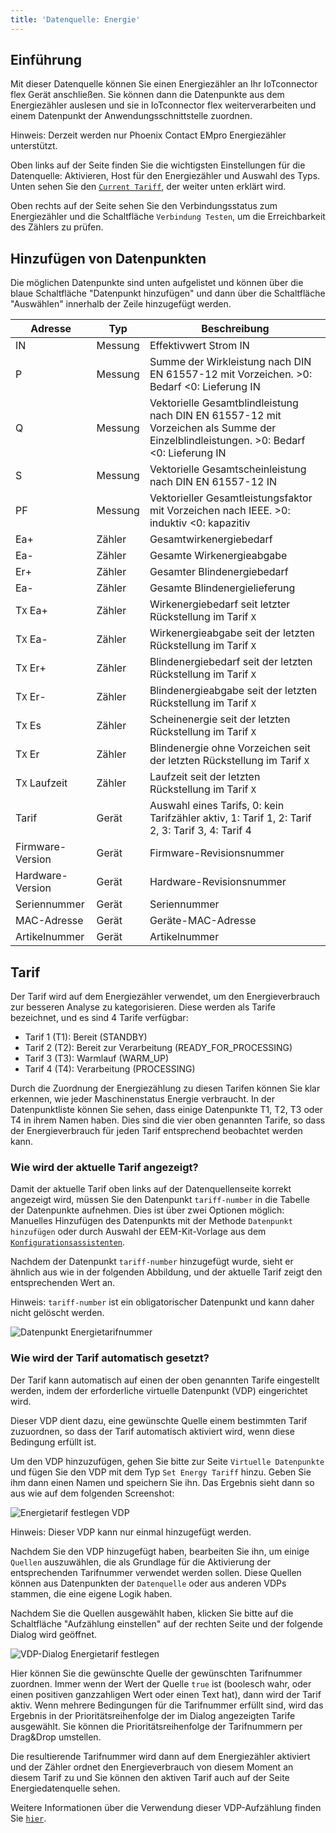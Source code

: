 ```yaml
---
title: 'Datenquelle: Energie'
---
```


## Einführung

Mit dieser Datenquelle können Sie einen Energiezähler an Ihr IoTconnector flex Gerät anschließen. Sie können dann die Datenpunkte aus dem Energiezähler auslesen und sie in IoTconnector flex weiterverarbeiten und einem Datenpunkt der Anwendungsschnittstelle zuordnen.

Hinweis: Derzeit werden nur Phoenix Contact EMpro Energiezähler unterstützt.

Oben links auf der Seite finden Sie die wichtigsten Einstellungen für die Datenquelle: Aktivieren, Host für den Energiezähler und Auswahl des Typs. Unten sehen Sie den [`Current Tariff`](Energy.md#tarif), der weiter unten erklärt wird.

Oben rechts auf der Seite sehen Sie den Verbindungsstatus zum Energiezähler und die Schaltfläche `Verbindung Testen`, um die Erreichbarkeit des Zählers zu prüfen.

## Hinzufügen von Datenpunkten

Die möglichen Datenpunkte sind unten aufgelistet und können über die blaue Schaltfläche "Datenpunkt hinzufügen" und dann über die Schaltfläche "Auswählen" innerhalb der Zeile hinzugefügt werden.

| Adresse          | Typ     | Beschreibung                                                                                                                         |
| ---------------- | ------- | ------------------------------------------------------------------------------------------------------------------------------------ |
| IN               | Messung | Effektivwert Strom IN                                                                                                                |
| P                | Messung | Summe der Wirkleistung nach DIN EN 61557-12 mit Vorzeichen. >0: Bedarf <0: Lieferung IN                                              |
| Q                | Messung | Vektorielle Gesamtblindleistung nach DIN EN 61557-12 mit Vorzeichen als Summe der Einzelblindleistungen. >0: Bedarf <0: Lieferung IN |
| S                | Messung | Vektorielle Gesamtscheinleistung nach DIN EN 61557-12 IN                                                                             |
| PF               | Messung | Vektorieller Gesamtleistungsfaktor mit Vorzeichen nach IEEE. >0: induktiv <0: kapazitiv                                              |
| Ea+              | Zähler  | Gesamtwirkenergiebedarf                                                                                                              |
| Ea-              | Zähler  | Gesamte Wirkenergieabgabe                                                                                                            |
| Er+              | Zähler  | Gesamter Blindenergiebedarf                                                                                                          |
| Ea-              | Zähler  | Gesamte Blindenergielieferung                                                                                                        |
| T`X` Ea+         | Zähler  | Wirkenergiebedarf seit letzter Rückstellung im Tarif `X`                                                                             |
| T`X` Ea-         | Zähler  | Wirkenergieabgabe seit der letzten Rückstellung im Tarif `X`                                                                         |
| T`X` Er+         | Zähler  | Blindenergiebedarf seit der letzten Rückstellung im Tarif `X`                                                                        |
| T`X` Er-         | Zähler  | Blindenergieabgabe seit der letzten Rückstellung im Tarif `X`                                                                        |
| T`X` Es          | Zähler  | Scheinenergie seit der letzten Rückstellung im Tarif `X`                                                                             |
| T`X` Er          | Zähler  | Blindenergie ohne Vorzeichen seit der letzten Rückstellung im Tarif `X`                                                              |
| T`X` Laufzeit    | Zähler  | Laufzeit seit der letzten Rückstellung im Tarif `X`                                                                                  |
| Tarif            | Gerät   | Auswahl eines Tarifs, 0: kein Tarifzähler aktiv, 1: Tarif 1, 2: Tarif 2, 3: Tarif 3, 4: Tarif 4                                      |
| Firmware-Version | Gerät   | Firmware-Revisionsnummer                                                                                                             |
| Hardware-Version | Gerät   | Hardware-Revisionsnummer                                                                                                             |
| Seriennummer     | Gerät   | Seriennummer                                                                                                                         |
| MAC-Adresse      | Gerät   | Geräte-MAC-Adresse                                                                                                                   |
| Artikelnummer    | Gerät   | Artikelnummer                                                                                                                        |

## Tarif

Der Tarif wird auf dem Energiezähler verwendet, um den Energieverbrauch zur besseren Analyse zu kategorisieren. Diese werden als Tarife bezeichnet, und es sind 4 Tarife verfügbar:

- Tarif 1 (T1): Bereit (STANDBY)
- Tarif 2 (T2): Bereit zur Verarbeitung (READY_FOR_PROCESSING)
- Tarif 3 (T3): Warmlauf (WARM_UP)
- Tarif 4 (T4): Verarbeitung (PROCESSING)

Durch die Zuordnung der Energiezählung zu diesen Tarifen können Sie klar erkennen, wie jeder Maschinenstatus Energie verbraucht. In der Datenpunktliste können Sie sehen, dass einige Datenpunkte T1, T2, T3 oder T4 in ihrem Namen haben. Dies sind die vier oben genannten Tarife, so dass der Energieverbrauch für jeden Tarif entsprechend beobachtet werden kann.

### Wie wird der aktuelle Tarif angezeigt?

Damit der aktuelle Tarif oben links auf der Datenquellenseite korrekt angezeigt wird, müssen Sie den Datenpunkt `tariff-number` in die Tabelle der Datenpunkte aufnehmen. Dies ist über zwei Optionen möglich: Manuelles Hinzufügen des Datenpunkts mit der Methode `Datenpunkt hinzufügen` oder durch Auswahl der EEM-Kit-Vorlage aus dem [`Konfigurationsassistenten`](GettingStarted.md#configuration-wizard).

Nachdem der Datenpunkt `tariff-number` hinzugefügt wurde, sieht er ähnlich aus wie in der folgenden Abbildung, und der aktuelle Tarif zeigt den entsprechenden Wert an.

Hinweis: `tariff-number` ist ein obligatorischer Datenpunkt und kann daher nicht gelöscht werden.

![Datenpunkt Energietarifnummer](/img/datasource/EnergyTariffNumberDatapoint.png)

### Wie wird der Tarif automatisch gesetzt?

Der Tarif kann automatisch auf einen der oben genannten Tarife eingestellt werden, indem der erforderliche virtuelle Datenpunkt (VDP) eingerichtet wird.

Dieser VDP dient dazu, eine gewünschte Quelle einem bestimmten Tarif zuzuordnen, so dass der Tarif automatisch aktiviert wird, wenn diese Bedingung erfüllt ist.

Um den VDP hinzuzufügen, gehen Sie bitte zur Seite `Virtuelle Datenpunkte` und fügen Sie den VDP mit dem Typ `Set Energy Tariff` hinzu. Geben Sie ihm dann einen Namen und speichern Sie ihn. Das Ergebnis sieht dann so aus wie auf dem folgenden Screenshot:

![Energietarif festlegen VDP](/img/datasource/EnergyTariffVdp.png)

Hinweis: Dieser VDP kann nur einmal hinzugefügt werden.

Nachdem Sie den VDP hinzugefügt haben, bearbeiten Sie ihn, um einige `Quellen` auszuwählen, die als Grundlage für die Aktivierung der entsprechenden Tarifnummer verwendet werden sollen. Diese Quellen können aus Datenpunkten der `Datenquelle` oder aus anderen VDPs stammen, die eine eigene Logik haben.

Nachdem Sie die Quellen ausgewählt haben, klicken Sie bitte auf die Schaltfläche "Aufzählung einstellen" auf der rechten Seite und der folgende Dialog wird geöffnet.

![VDP-Dialog Energietarif festlegen](/img/datasource/EnergyTariffVdpDialog.png)

Hier können Sie die gewünschte Quelle der gewünschten Tarifnummer zuordnen. Immer wenn der Wert der Quelle `true` ist (boolesch wahr, oder einen positiven ganzzahligen Wert oder einen Text hat), dann wird der Tarif aktiv. Wenn mehrere Bedingungen für die Tarifnummer erfüllt sind, wird das Ergebnis in der Prioritätsreihenfolge der im Dialog angezeigten Tarife ausgewählt. Sie können die Prioritätsreihenfolge der Tarifnummern per Drag&Drop umstellen.

Die resultierende Tarifnummer wird dann auf dem Energiezähler aktiviert und der Zähler ordnet den Energieverbrauch von diesem Moment an diesem Tarif zu und Sie können den aktiven Tarif auch auf der Seite Energiedatenquelle sehen.

Weitere Informationen über die Verwendung dieser VDP-Aufzählung finden Sie [`hier`](VirtualDataPoints.md#enumeration).
